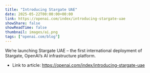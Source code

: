 ```yaml
---
title: "Introducing Stargate UAE"
date: 2025-05-22T00:00:00+00:00
link: https://openai.com/index/introducing-stargate-uae
showShare: false
showReadTime: false
thumbnail: images/ai.png
tags: ["openai.com/blog"]
---
```

We’re launching Stargate UAE – the first international deployment of Stargate, OpenAI’s AI infrastructure platform.

- Link to article: https://openai.com/index/introducing-stargate-uae
